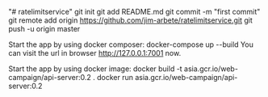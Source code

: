 "# ratelimitservice" git init git add README.md git commit -m "first commit" git remote add origin https://github.com/jim-arbete/ratelimitservice.git git push -u origin master

Start the app by using docker composer:
docker-compose up --build
You can visit the url in browser http://127.0.0.1:7001 now.

Start the app by using docker image:
docker build -t asia.gcr.io/web-campaign/api-server:0.2 .
docker run asia.gcr.io/web-campaign/api-server:0.2
